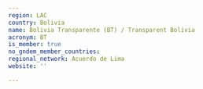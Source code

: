 ```yaml
---
region: LAC
country: Bolivia
name: Bolivia Transparente (BT) / Transparent Bolivia
acronym: BT
is_member: true
no_gndem_member_countries: 
regional_network: Acuerdo de Lima
website: ''

---
```

